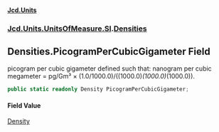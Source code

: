 #### [Jcd.Units](index.md 'index')
### [Jcd.Units.UnitsOfMeasure.SI](Jcd.Units.UnitsOfMeasure.SI.md 'Jcd.Units.UnitsOfMeasure.SI').[Densities](Densities.md 'Jcd.Units.UnitsOfMeasure.SI.Densities')

## Densities.PicogramPerCubicGigameter Field

picogram per cubic gigameter defined such that: nanogram per cubic megameter = pg/Gm³ × (1.0/1000.0)/((1000.0)*(1000.0)*(1000.0)).

```csharp
public static readonly Density PicogramPerCubicGigameter;
```

#### Field Value
[Density](Density.md 'Jcd.Units.UnitTypes.Density')